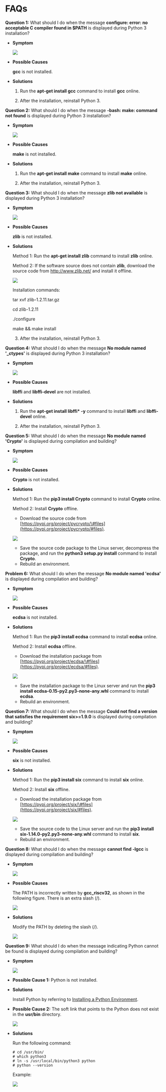 # FAQs<a name="EN-US_TOPIC_0000001053143860"></a>

**Question 1:**  What should I do when the message  **configure: error: no acceptable C compiler found in $PATH**  is displayed during Python 3 installation?

-   **Symptom**

    ![](figures/en-us_image_0000001053782588.png)

-   **Possible Causes**

    **gcc**  is not installed.

-   **Solutions**

    1. Run the  **apt-get install gcc**  command to install  **gcc**  online.

    2. After the installation, reinstall Python 3.


**Question 2:**  What should I do when the message  **-bash: make: command not found**  is displayed during Python 3 installation?

-   **Symptom**

    ![](figures/en-us_image_0000001053302604.png)

-   **Possible Causes**

    **make**  is not installed.

-   **Solutions**

    1. Run the  **apt-get install make**  command to install  **make**  online.

    2. After the installation, reinstall Python 3.


**Question 3:**  What should I do when the message  **zlib not available**  is displayed during Python 3 installation?

-   **Symptom**

    ![](figures/en-us_image_0000001053183929.png)

-   **Possible Causes**

    **zlib**  is not installed.

-   **Solutions**

    Method 1: Run the  **apt-get install zlib**  command to install  **zlib**  online.

    Method 2: If the software source does not contain  **zlib**, download the source code from http://www.zlib.net/ and install it offline.

    ![](figures/en-us_image_0000001053782588.png)

    Installation commands:

    tar xvf zlib-1.2.11.tar.gz

    cd zlib-1.2.11

    ./configure

    make && make install

    3. After the installation, reinstall Python 3.


**Question 4:**  What should I do when the message  **No module named '\_ctypes'**  is displayed during Python 3 installation?

-   **Symptom**

    ![](figures/en-us_image_0000001052623895.png)


-   **Possible Causes**

    **libffi**  and  **libffi-devel**  are not installed.


-   **Solutions**

    1. Run the  **apt-get install libffi\* -y**  command to install  **libffi**  and  **libffi-devel**  online.

    2. After the installation, reinstall Python 3.


**Question 5:**  What should I do when the message  **No module named 'Crypto'**  is displayed during compilation and building?

-   **Symptom**

    ![](figures/en-us_image_0000001052983874.png)


-   **Possible Causes**

    **Crypto**  is not installed.


-   **Solutions**

    Method 1: Run the  **pip3 install Crypto**  command to install  **Crypto**  online.

    Method 2: Install  **Crypto**  offline.

    -   Download the source code from  [https://pypi.org/project/pycrypto/\#files](https://pypi.org/project/pycrypto/#files).

    ![](figures/en-us_image_0000001053462612.png)

    -   Save the source code package to the Linux server, decompress the package, and run the  **python3 setup.py install**  command to install  **Crypto**.
    -   Rebuild an environment.


**Problem 6:**  What should I do when the message  **No module named 'ecdsa'**  is displayed during compilation and building?

-   **Symptom**

    ![](figures/en-us_image_0000001053782588.png)


-   **Possible Causes**

    **ecdsa**  is not installed.


-   **Solutions**

    Method 1: Run the  **pip3 install ecdsa**  command to install  **ecdsa**  online.

    Method 2: Install  **ecdsa**  offline.

    -   Download the installation package from  [https://pypi.org/project/ecdsa/\#files](https://pypi.org/project/ecdsa/#files).

    ![](figures/en-us_image_0000001053022609.png)

    -   Save the installation package to the Linux server and run the  **pip3 install ecdsa-0.15-py2.py3-none-any.whl**  command to install  **ecdsa**.
    -   Rebuild an environment.


**Question 7:**  What should I do when the message  **Could not find a version that satisfies the requirement six\>=1.9.0**  is displayed during compilation and building?

-   **Symptom**

    ![](figures/en-us_image_0000001052862621.png)


-   **Possible Causes**

    **six**  is not installed.


-   **Solutions**

    Method 1: Run the  **pip3 install six**  command to install  **six**  online.

    Method 2: Install  **six**  offline.

    -   Download the installation package from  [https://pypi.org/project/six/\#files](https://pypi.org/project/six/#files).

    ![](figures/en-us_image_0000001052742629.png)

    -   Save the source code to the Linux server and run the  **pip3 install six-1.14.0-py2.py3-none-any.whl**  command to install  **six**.
    -   Rebuild an environment.


**Question 8:**  What should I do when the message  **cannot find -lgcc**  is displayed during compilation and building?

-   **Symptom**

    ![](figures/en-us_image_0000001053142611.png)


-   **Possible Causes**

    The PATH is incorrectly written by  **gcc\_riscv32**, as shown in the following figure. There is an extra slash \(/\).

    ![](figures/en-us_image_0000001055682654.png)


-   **Solutions**

    Modify the PATH by deleting the slash \(/\).

    ![](figures/en-us_image_0000001054804171.png)


**Question 9:**  What should I do when the message indicating Python cannot be found is displayed during compilation and building?

-   **Symptom**

    ![](figures/en-us_image_0000001055073889.png)


-   **Possible Cause 1:**  Python is not installed.
-   **Solutions**

    Install Python by referring to  [Installing a Python Environment](setting-up-a-development-environment.md#section126831816258).

-   **Possible Cause 2:**  The soft link that points to the Python does not exist in the  **usr/bin**  directory.

    ![](figures/en-us_image_0000001054713955.png)

-   **Solutions**

    Run the following command:

    ```
    # cd /usr/bin/
    # which python3
    # ln -s /usr/local/bin/python3 python
    # python --version
    ```

    Example:

    ![](figures/en-us_image_0000001055674130.png)


